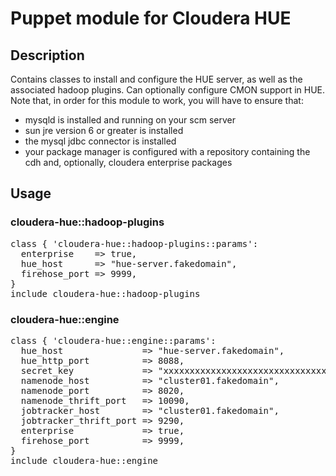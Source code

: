 # Puppet module for Cloudera HUE

## Description
Contains classes to install and configure the HUE server, as well as the associated hadoop plugins.  Can optionally configure CMON support in HUE.
Note that, in order for this module to work, you will have to ensure that:
* mysqld is installed and running on your scm server 
* sun jre version 6 or greater is installed
* the mysql jdbc connector is installed
* your package manager is configured with a repository containing the cdh
  and, optionally, cloudera enterprise packages

## Usage

### cloudera-hue::hadoop-plugins
<pre>
class { 'cloudera-hue::hadoop-plugins::params':
  enterprise    => true,
  hue_host      => "hue-server.fakedomain",
  firehose_port => 9999,
}
include cloudera-hue::hadoop-plugins
</pre>

### cloudera-hue::engine

<pre>
class { 'cloudera-hue::engine::params':
  hue_host               => "hue-server.fakedomain",
  hue_http_port          => 8088,
  secret_key             => "xxxxxxxxxxxxxxxxxxxxxxxxxxxxxxxxxxxxx",
  namenode_host          => "cluster01.fakedomain",
  namenode_port          => 8020,
  namenode_thrift_port   => 10090,
  jobtracker_host        => "cluster01.fakedomain",
  jobtracker_thrift_port => 9290,
  enterprise             => true,
  firehose_port          => 9999,
}
include cloudera-hue::engine
</pre>
